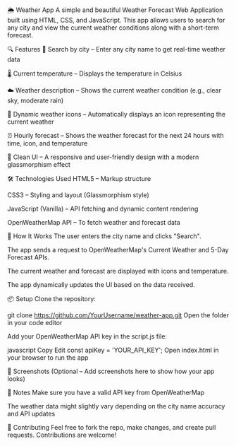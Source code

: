 🌦️ Weather App
A simple and beautiful Weather Forecast Web Application built using HTML, CSS, and JavaScript. This app allows users to search for any city and view the current weather conditions along with a short-term forecast.

🔍 Features
🔎 Search by city – Enter any city name to get real-time weather data

🌡️ Current temperature – Displays the temperature in Celsius

☁️ Weather description – Shows the current weather condition (e.g., clear sky, moderate rain)

🌇 Dynamic weather icons – Automatically displays an icon representing the current weather

⏰ Hourly forecast – Shows the weather forecast for the next 24 hours with time, icon, and temperature

🎨 Clean UI – A responsive and user-friendly design with a modern glassmorphism effect

🛠️ Technologies Used
HTML5 – Markup structure

CSS3 – Styling and layout (Glassmorphism style)

JavaScript (Vanilla) – API fetching and dynamic content rendering

OpenWeatherMap API – To fetch weather and forecast data

🚀 How It Works
The user enters the city name and clicks "Search".

The app sends a request to OpenWeatherMap's Current Weather and 5-Day Forecast APIs.

The current weather and forecast are displayed with icons and temperature.

The app dynamically updates the UI based on the data received.

📦 Setup
Clone the repository:


git clone https://github.com/YourUsername/weather-app.git
Open the folder in your code editor

Add your OpenWeatherMap API key in the script.js file:

javascript
Copy
Edit
const apiKey = 'YOUR_API_KEY';
Open index.html in your browser to run the app

📸 Screenshots
(Optional – Add screenshots here to show how your app looks)

📌 Notes
Make sure you have a valid API key from OpenWeatherMap

The weather data might slightly vary depending on the city name accuracy and API updates

🤝 Contributing
Feel free to fork the repo, make changes, and create pull requests. Contributions are welcome!
